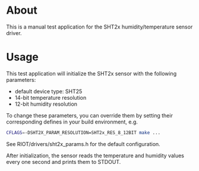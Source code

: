 # About
This is a manual test application for the SHT2x humidity/temperature sensor driver.

# Usage
This test application will initialize the SHT2x sensor with the following parameters:
 - default device type: SHT25
 - 14-bit temperature resolution
 - 12-bit humidity resolution

To change these parameters, you can override them by setting their corresponding
defines in your build environment, e.g.
```bash
CFLAGS=-DSHT2X_PARAM_RESOLUTION=SHT2x_RES_8_12BIT make ...
```
See RIOT/drivers/sht2x_params.h for the default configuration.

After initialization, the sensor reads the temperature and humidity values every
one second and prints them to STDOUT.